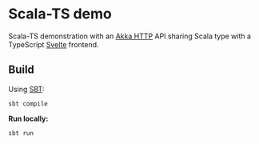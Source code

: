 # Scala-TS demo

Scala-TS demonstration with an [Akka HTTP](https://doc.akka.io/docs/akka-http/current/index.html) API sharing Scala type with a TypeScript [Svelte](https://svelte.dev/) frontend.

## Build

Using [SBT](https://www.scala-sbt.org/):

    sbt compile

**Run locally:**

    sbt run